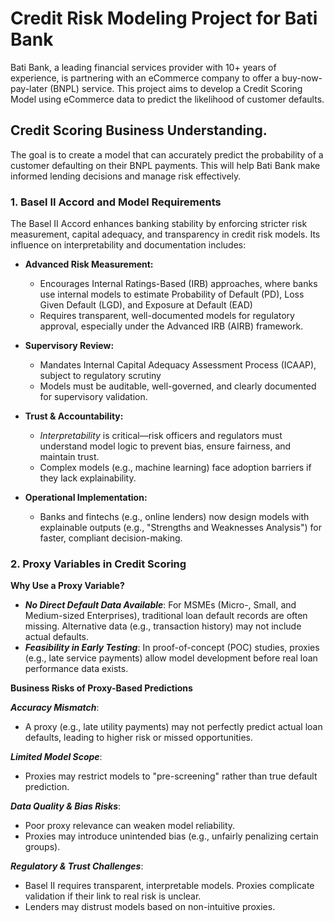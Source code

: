 # Credit Risk Modeling Project for Bati Bank
Bati Bank, a leading financial services provider with 10+ years of experience, is partnering with an eCommerce company to offer a buy-now-pay-later (BNPL) service. This project aims to develop a Credit Scoring Model using eCommerce data to predict the likelihood of customer defaults.

## Credit Scoring Business Understanding.
The goal is to create a model that can accurately predict the probability of a customer defaulting on their BNPL payments. This will help Bati Bank make informed lending decisions and manage risk effectively.
### 1. Basel II Accord and Model Requirements
The Basel II Accord enhances banking stability by enforcing stricter risk measurement, capital adequacy, and transparency in credit risk models. Its influence on interpretability and documentation includes:
- **Advanced Risk Measurement:**
    - Encourages Internal Ratings-Based (IRB) approaches, where banks use internal models to estimate Probability of Default (PD), Loss Given Default (LGD), and Exposure at Default (EAD)
    - Requires transparent, well-documented models for regulatory approval, especially under the Advanced IRB (AIRB) framework.

- **Supervisory Review:**
    - Mandates Internal Capital Adequacy Assessment Process (ICAAP), subject to regulatory scrutiny
    - Models must be auditable, well-governed, and clearly documented for supervisory validation.

- **Trust & Accountability:**
    - *Interpretability* is critical—risk officers and regulators must understand model logic to prevent bias, ensure fairness, and maintain trust.
    - Complex models (e.g., machine learning) face adoption barriers if they lack explainability.

- **Operational Implementation:**
    - Banks and fintechs (e.g., online lenders) now design models with explainable outputs (e.g., "Strengths and Weaknesses Analysis") for faster, compliant decision-making.
### 2. Proxy Variables in Credit Scoring
**Why Use a Proxy Variable?**
- ***No Direct Default Data Available***: For MSMEs (Micro-, Small, and Medium-sized Enterprises), traditional loan default records are often missing. Alternative data (e.g., transaction history) may not include actual defaults.
- ***Feasibility in Early Testing***: In proof-of-concept (POC) studies, proxies (e.g., late service payments) allow model development before real loan performance data exists.

**Business Risks of Proxy-Based Predictions**

***Accuracy Mismatch***:
  - A proxy (e.g., late utility payments) may not perfectly predict actual loan defaults, leading to higher risk or missed opportunities.

***Limited Model Scope***:
  - Proxies may restrict models to "pre-screening" rather than true default prediction.

***Data Quality & Bias Risks***:
  - Poor proxy relevance can weaken model reliability.
  - Proxies may introduce unintended bias (e.g., unfairly penalizing certain groups).

***Regulatory & Trust Challenges***:
  - Basel II requires transparent, interpretable models. Proxies complicate validation if their link to real risk is unclear.
  - Lenders may distrust models based on non-intuitive proxies.

